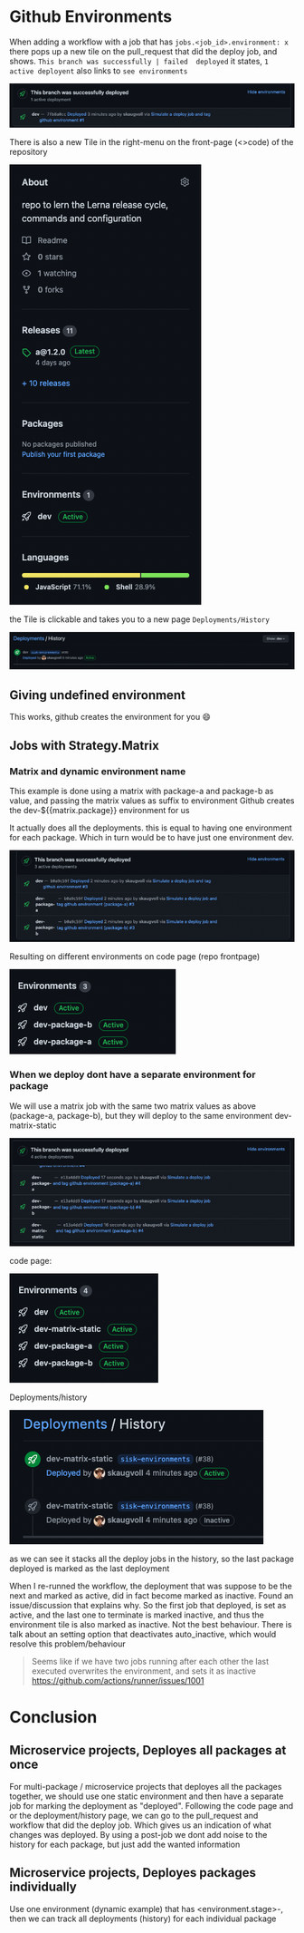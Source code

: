 # Github Environments

When adding a workflow with a job that has `jobs.<job_id>.environment: x` there pops up a new tile on the pull_request that did the deploy job, and shows. `This branch was successfully | failed  deployed`
it states, `1 active deployent`
also links to `see environments`

![pull request tile](.resources/gh-env-pull_request_tile.png)

There is also a new Tile in the right-menu on the front-page (<>code) of the repository

![<>Code right menu tile](.resources/gh-env-code_page_tile.png)

the Tile is clickable and takes you to a new page `Deployments/History`

![Deployment/history tile](.resources/gh-env-deployment_history_page_tile.png)

## Giving undefined environment
This works, github creates the environment for you :smile:

## Jobs with Strategy.Matrix

### Matrix and dynamic environment name
This example is done using a matrix with package-a and package-b as value, and passing the matrix values as suffix to environment
Github creates the dev-${{matrix.package}} environment for us

It actually does all the deployments. this is equal to having one environment for each package. Which in turn would be to have just one environment dev.

![Matrix deploy, different envs](.resources/gh-env-matrix_deploy_diff_envs_tile.png)

Resulting on different environments on code page (repo frontpage)

![Matrix deploy, different envs, code page](.resources/gh-env-matrix_deploy_diff_envs_code_page_tile.png)


###  When we deploy dont have a separate environment for package
We will use a matrix job with the same two matrix values as above (package-a, package-b), but they will deploy to the same environment dev-matrix-static

![Matrix deploy, static envs, pr page](.resources/gh-env-matrix_deploy_static_env_pr_tile.png)

code page:

![Matrix deploy, static envs, code page](.resources/gh-env-matrix_deploy_static_env_code_page_tile.png)

Deployments/history

![Matrix deploy, static envs, deployment/history page](.resources/gh-env-matrix_deploy_static_env_deployment_history_page_tile.png)

as we can see it stacks all the deploy jobs in the history, so the last package deployed is marked as the last deployment

When I re-runned the workflow, the deployment that was suppose to be the next and marked as active, did in fact become marked as inactive. Found an issue/discussion that explains why. So the first job that deployed, is set as active, and the last one to terminate is marked inactive, and thus the environment tile is also marked as inactive. Not the best behaviour. There is talk about an setting option that deactivates auto_inactive, which would resolve this problem/behaviour 

> Seems like if we have two jobs running after each other the last executed overwrites the environment, and sets it as inactive
> https://github.com/actions/runner/issues/1001

# Conclusion
## Microservice projects, Deployes all packages at once
For multi-package / microservice projects that deployes all the packages together, we should use one static environment
and then have a separate job for marking the deployment as "deployed". Following the code page and or the deployment/history page, we can go to the pull_request and workflow that did the deploy job. Which gives us an indication of what changes was deployed. By using a post-job we dont add noise to the history for each package, but just add the wanted information

## Microservice projects, Deployes packages individually
Use one environment (dynamic example) that has <environment.stage>-<microservice-name>, then we can track all deployments (history) for each individual package